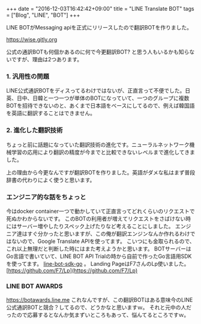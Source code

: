 +++
date = "2016-12-03T16:42:42+09:00"
title = "LINE Translate BOT"
tags = ["Blog", "LINE", "BOT"]
+++

LINE BOTがMessaging apiを正式にリリースしたので翻訳BOTを作りました。

<a href="https://wise.gitly.org" target="_blank">https://wise.gitly.org</a>

公式の通訳BOTも何個かあるのに何で今更翻訳BOT? と思う人もいるかも知らないですが、理由は2つあります。

### 1. 汎用性の問題
LINE公式通訳BOTをディスってるわけではないが、正直言って不便でした。日英、日中、日韓と一つ一つが単体のBOTになっていて、一つのグループに複数BOTを招待できないのと、あくまで日本語をベースにしてるので、例えば韓国語を英語に翻訳することはできません。

### 2. 進化した翻訳技術
ちょっと前に話題になっていた翻訳技術の進化です。ニューラルネットワーク機械学習の応用により翻訳の精度が今までと比較できないレベルまで進化してきました。

上の理由から今更なんですが翻訳BOTを作りました。英語がダメな私はまず普段辞書の代わりによく使うと思います。

### エンジニア的な話をちょっと
今はdocker container一つで動かしていて正直言ってどれくらいのリクエストで死ぬかわからないです。
このBOTの利用者が増えてリクエストをさばけない時にはサーバー増やしたりスペック上げたりなど考えることにしました。
エンジニア達はすぐ分かったと思いますが、この俺が翻訳エンジンなんか作れるわけではないので、Google Translate APIを使ってます。
こいつにも金取られるので、これ以上無理だと判断した時にはまた考えようかと思います。
BOTサーバーはGo言語で書いていて、LINE BOT API Trialの時から自前で作ったGo言語用SDKを使ってます。
[line-bot-sdk-go](https://github.com/dongri/line-bot-sdk-go) 。
Landing PageはF7さんのLp使いました。 [https://github.com/F7/Lp](https://github.com/F7/Lp)

### LINE BOT AWARDS
https://botawards.line.me これなんですが、この翻訳BOTはある意味今のLINE公式通訳BOTと競合？してるので、どうかなと思いますｗ。
それと元中の人だったので応募するとなんか気まずいところもあって、悩んてるところですｗ。
